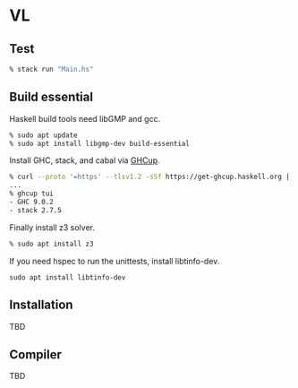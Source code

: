 # VL

## Test
```bash
% stack run "Main.hs"
```

## Build essential
Haskell build tools need libGMP and gcc.
```bash
% sudo apt update
% sudo apt install libgmp-dev build-essential
```
Install GHC, stack, and cabal via [GHCup](https://www.haskell.org/ghcup/#).
```bash
% curl --proto '=https' --tlsv1.2 -sSf https://get-ghcup.haskell.org | sh
...
% ghcup tui
- GHC 9.0.2
- stack 2.7.5
```

Finally install z3 solver.
```bash
% sudo apt install z3
```

If you need hspec to run the unittests, install libtinfo-dev.
```
sudo apt install libtinfo-dev
```

## Installation
TBD

## Compiler
TBD

